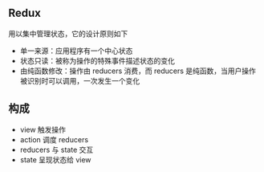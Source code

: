 ## Redux
用以集中管理状态，它的设计原则如下
- 单一来源：应用程序有一个中心状态
- 状态只读：被称为操作的特殊事件描述状态的变化
- 由纯函数修改：操作由 reducers 消费，而 reducers 是纯函数，当用户操作被识别时可以调用，一次发生一个变化  

## 构成
- view 触发操作
- action 调度 reducers
- reducers 与 state 交互
- state 呈现状态给 view

